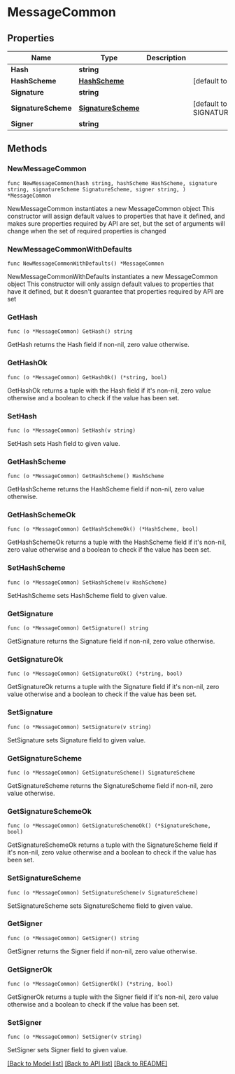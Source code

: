 # MessageCommon

## Properties

Name | Type | Description | Notes
------------ | ------------- | ------------- | -------------
**Hash** | **string** |  | 
**HashScheme** | [**HashScheme**](HashScheme.md) |  | [default to HASHSCHEME_HASH_SCHEME_BLAKE3]
**Signature** | **string** |  | 
**SignatureScheme** | [**SignatureScheme**](SignatureScheme.md) |  | [default to SIGNATURESCHEME_SIGNATURE_SCHEME_ED25519]
**Signer** | **string** |  | 

## Methods

### NewMessageCommon

`func NewMessageCommon(hash string, hashScheme HashScheme, signature string, signatureScheme SignatureScheme, signer string, ) *MessageCommon`

NewMessageCommon instantiates a new MessageCommon object
This constructor will assign default values to properties that have it defined,
and makes sure properties required by API are set, but the set of arguments
will change when the set of required properties is changed

### NewMessageCommonWithDefaults

`func NewMessageCommonWithDefaults() *MessageCommon`

NewMessageCommonWithDefaults instantiates a new MessageCommon object
This constructor will only assign default values to properties that have it defined,
but it doesn't guarantee that properties required by API are set

### GetHash

`func (o *MessageCommon) GetHash() string`

GetHash returns the Hash field if non-nil, zero value otherwise.

### GetHashOk

`func (o *MessageCommon) GetHashOk() (*string, bool)`

GetHashOk returns a tuple with the Hash field if it's non-nil, zero value otherwise
and a boolean to check if the value has been set.

### SetHash

`func (o *MessageCommon) SetHash(v string)`

SetHash sets Hash field to given value.


### GetHashScheme

`func (o *MessageCommon) GetHashScheme() HashScheme`

GetHashScheme returns the HashScheme field if non-nil, zero value otherwise.

### GetHashSchemeOk

`func (o *MessageCommon) GetHashSchemeOk() (*HashScheme, bool)`

GetHashSchemeOk returns a tuple with the HashScheme field if it's non-nil, zero value otherwise
and a boolean to check if the value has been set.

### SetHashScheme

`func (o *MessageCommon) SetHashScheme(v HashScheme)`

SetHashScheme sets HashScheme field to given value.


### GetSignature

`func (o *MessageCommon) GetSignature() string`

GetSignature returns the Signature field if non-nil, zero value otherwise.

### GetSignatureOk

`func (o *MessageCommon) GetSignatureOk() (*string, bool)`

GetSignatureOk returns a tuple with the Signature field if it's non-nil, zero value otherwise
and a boolean to check if the value has been set.

### SetSignature

`func (o *MessageCommon) SetSignature(v string)`

SetSignature sets Signature field to given value.


### GetSignatureScheme

`func (o *MessageCommon) GetSignatureScheme() SignatureScheme`

GetSignatureScheme returns the SignatureScheme field if non-nil, zero value otherwise.

### GetSignatureSchemeOk

`func (o *MessageCommon) GetSignatureSchemeOk() (*SignatureScheme, bool)`

GetSignatureSchemeOk returns a tuple with the SignatureScheme field if it's non-nil, zero value otherwise
and a boolean to check if the value has been set.

### SetSignatureScheme

`func (o *MessageCommon) SetSignatureScheme(v SignatureScheme)`

SetSignatureScheme sets SignatureScheme field to given value.


### GetSigner

`func (o *MessageCommon) GetSigner() string`

GetSigner returns the Signer field if non-nil, zero value otherwise.

### GetSignerOk

`func (o *MessageCommon) GetSignerOk() (*string, bool)`

GetSignerOk returns a tuple with the Signer field if it's non-nil, zero value otherwise
and a boolean to check if the value has been set.

### SetSigner

`func (o *MessageCommon) SetSigner(v string)`

SetSigner sets Signer field to given value.



[[Back to Model list]](../README.md#documentation-for-models) [[Back to API list]](../README.md#documentation-for-api-endpoints) [[Back to README]](../README.md)



